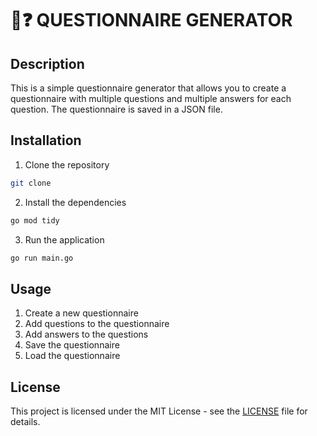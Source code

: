 # 📝❓ QUESTIONNAIRE GENERATOR

## Description

This is a simple questionnaire generator that allows you to create a questionnaire with multiple questions and multiple answers for each question. The questionnaire is saved in a JSON file.

## Installation

1. Clone the repository

```bash
git clone
```

2. Install the dependencies

```bash
go mod tidy
```

3. Run the application

```bash
go run main.go
```

## Usage

1. Create a new questionnaire
2. Add questions to the questionnaire
3. Add answers to the questions
4. Save the questionnaire
5. Load the questionnaire

## License

This project is licensed under the MIT License - see the [LICENSE](LICENSE) file for details.
